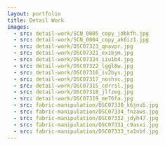 ```yaml
---
layout: portfolio
title: Detail Work
images:
  - src: detail-work/SCN_0005_copy_jdbkfh.jpg
  - src: detail-work/SCN_0004_copy_ak6iz1.jpg
  - src: detail-work/DSC07323_qnavpr.jpg
  - src: detail-work/DSC07321_exzbjm.jpg
  - src: detail-work/DSC07324_iiu1b4.jpg
  - src: detail-work/DSC07322_lggl8w.jpg
  - src: detail-work/DSC07316_iv2bys.jpg
  - src: detail-work/DSC07317_noshsc.jpg
  - src: detail-work/DSC07315_cdrrsl.jpg
  - src: detail-work/DSC07318_jlfzeg.jpg
  - src: detail-work/DSC07319_me76fa.jpg
  - src: fabric-manipulation/DSC07330_k6jnu5.jpg
  - src: fabric-manipulation/DSC07334_fnzaws.jpg
  - src: fabric-manipulation/DSC07332_jdyh47.jpg
  - src: fabric-manipulation/DSC07331_c9asxi.jpg
  - src: fabric-manipulation/DSC07333_ta1nbf.jpg
---
```

